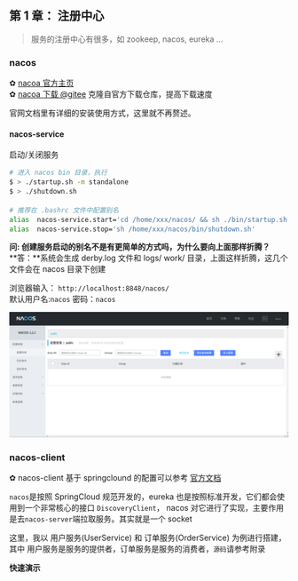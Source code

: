 


<div class = 'data-section default-folding'>
<h2 class = 'section-title'>第 <label class = 'block-number'>1</label> 章： 注册中心</h2>
<div class = 'folding-area'>

> 服务的注册中心有很多，如 zookeep, nacos, eureka ...

<h3 class = 'auto-sort-sub'>nacos</h3>

✿ [nacoa 官方主页](https://nacos.io/zh-cn/index.html)  
✿ [nacoa 下载 @gitee](https://gitee.com/ljq199612/nacos) 克隆自官方下载仓库，提高下载速度  

官网文档里有详细的安装使用方式，这里就不再赘述。

<h4 class = 'auto-sort-sub1'>nacos-service</h4>

启动/关闭服务
```bash
# 进入 nacos bin 目录，执行
$ > ./startup.sh -m standalone
$ > ./shutdown.sh

# 推荐在 .bashrc 文件中配置别名
alias  nacos-service.start='cd /home/xxx/nacos/ && sh ./bin/startup.sh  -m standalone && cd'
alias  nacos-service.stop='sh /home/xxx/nacos/bin/shutdown.sh'
```

<div class="myWarning">

**问: 创建服务启动的别名不是有更简单的方式吗，为什么要向上面那样折腾？**  
**答：**系统会生成 derby.log 文件和 logs/ work/ 目录，上面这样折腾，这几个文件会在 nacos 目录下创建
</div>

浏览器输入： `http://localhost:8848/nacos/`  
默认用户名:`nacos`  密码：`nacos`

<div class="myImage">

![-image-](../images/java/springcloud/07.png)
<label class="imageTitle"></label>
</div>



<h3 class = 'auto-sort-sub'>nacos-client</h3>

✿ nacos-client 基于 springclound 的配置可以参考 [官方文档](https://nacos.io/zh-cn/docs/quick-start-spring-cloud.html)  

`nacos`是按照 SpringCloud 规范开发的，eureka 也是按照标准开发，它们都会使用到一个非常核心的接口  `DiscoveryClient`， nacos 对它进行了实现，主要作用是去`nacos-server`端拉取服务。其实就是一个 socket


<div class="myTip">

这里，我以 用户服务(UserService) 和 订单服务(OrderService) 为例进行搭建，其中 用户服务是服务的提供者，订单服务是服务的消费者，`源码`请参考附录
</div>

**快速演示**  

```xml

```




</div>
</div>
